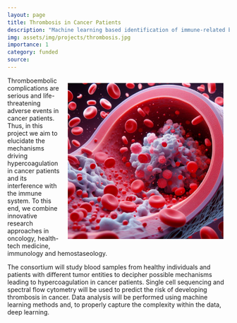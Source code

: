 ```yaml
---
layout: page
title: Thrombosis in Cancer Patients
description: "Machine learning based identification of immune-related biomarkers for thrombosis risk assessment in cancer patients"
img: assets/img/projects/thrombosis.jpg
importance: 1
category: funded
source: 
---
```



<img src="/assets/img/projects/thrombosis.jpg" style="float: right; width:70%; padding: 1em"/>

Thromboembolic complications are serious and life-threatening adverse events in cancer patients.
Thus, in this project we aim to elucidate the mechanisms driving hypercoagulation in cancer patients and its interference with the immune system.
To this end, we combine innovative research approaches in oncology, health-tech medicine, immunology and hemostaseology.

The consortium will study blood samples from healthy individuals and patients with different tumor entities to decipher possible mechanisms leading to hypercoagulation in cancer patients. 
Single cell sequencing and spectral flow cytometry will be used to predict the risk of developing thrombosis in cancer. 
Data analysis will be performed using machine learning methods and, to properly capture the complexity within the data, deep learning. 